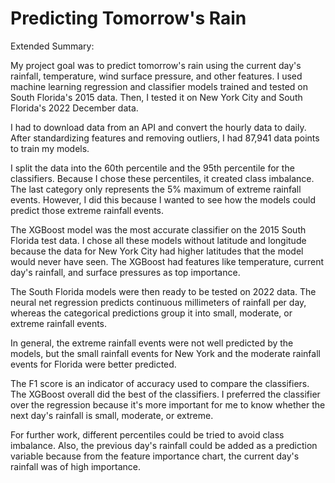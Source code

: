 # Predicting Tomorrow's Rain

Extended Summary:

My project goal was to predict tomorrow's rain using the current day's rainfall, temperature, wind surface pressure, and other features. I used machine learning regression and classifier models trained and tested on South Florida's 2015 data. Then, I tested it on New York City and South Florida's 2022 December data. 

I had to download data from an API and convert the hourly data to daily. After standardizing features and removing outliers, I had 87,941 data points to train my models. 

I split the data into the 60th percentile and the 95th percentile for the classifiers. Because I chose these percentiles, it created class imbalance. The last category only represents the 5% maximum of extreme rainfall events. However, I did this because I wanted to see how the models could predict those extreme rainfall events. 

The XGBoost model was the most accurate classifier on the 2015 South Florida test data. I chose all these models without latitude and longitude because the data for New York City had higher latitudes that the model would never have seen. The XGBoost had features like temperature, current day's rainfall, and surface pressures as top importance. 

The South Florida models were then ready to be tested on 2022 data. The neural net regression predicts continuous millimeters of rainfall per day, whereas the categorical predictions group it into small, moderate, or extreme rainfall events. 

In general, the extreme rainfall events were not well predicted by the models, but the small rainfall events for New York and the moderate rainfall events for Florida were better predicted. 

The F1 score is an indicator of accuracy used to compare the classifiers. The XGBoost overall did the best of the classifiers. I preferred the classifier over the regression because it's more important for me to know whether the next day's rainfall is small, moderate, or extreme.

For further work, different percentiles could be tried to avoid class imbalance. Also, the previous day's rainfall could be added as a prediction variable because from the feature importance chart, the current day's rainfall was of high importance. 

